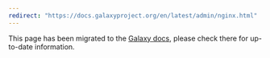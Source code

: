 ```yaml
---
redirect: "https://docs.galaxyproject.org/en/latest/admin/nginx.html"
---
```


This page has been migrated to the [Galaxy docs](https://docs.galaxyproject.org/en/latest/admin/nginx.html), please check there for up-to-date information.
